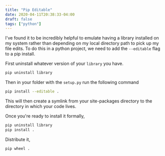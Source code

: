 ```yaml
---
title: "Pip Editable"
date: 2020-04-11T20:38:33-04:00
draft: false
tags: ["python"]
---
```


I've found it to be incredibly helpful to emulate having a library installed on my system rather than depending on my local directory path to pick up my file edits. To do this in a python project, we need to add the `--editable` flag to a pip install.

First uninstall whatever version of your `library` you have.
```bash
pip uninstall library
```

Then in your folder with the `setup.py` run the following command
```bash
pip install --editable .
```

This will then create a symlink from your site-packages directory to the directory in which your code lives.

Once you're ready to install it formally,
```bash
pip uninstall library
pip install .
```

Distribute it,
```bash
pip wheel .
```